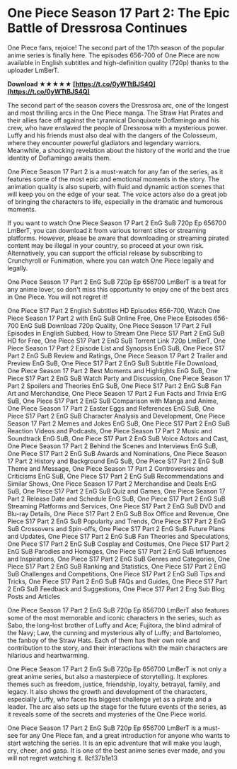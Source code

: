
 
# One Piece Season 17 Part 2: The Epic Battle of Dressrosa Continues
 
One Piece fans, rejoice! The second part of the 17th season of the popular anime series is finally here. The episodes 656-700 of One Piece are now available in English subtitles and high-definition quality (720p) thanks to the uploader LmBerT.
 
**Download ★★★★★ [https://t.co/0yWTtBJS4Q](https://t.co/0yWTtBJS4Q)**


 
The second part of the season covers the Dressrosa arc, one of the longest and most thrilling arcs in the One Piece manga. The Straw Hat Pirates and their allies face off against the tyrannical Donquixote Doflamingo and his crew, who have enslaved the people of Dressrosa with a mysterious power. Luffy and his friends must also deal with the dangers of the Colosseum, where they encounter powerful gladiators and legendary warriors. Meanwhile, a shocking revelation about the history of the world and the true identity of Doflamingo awaits them.
 
One Piece Season 17 Part 2 is a must-watch for any fan of the series, as it features some of the most epic and emotional moments in the story. The animation quality is also superb, with fluid and dynamic action scenes that will keep you on the edge of your seat. The voice actors also do a great job of bringing the characters to life, especially in the dramatic and humorous moments.
 
If you want to watch One Piece Season 17 Part 2 EnG SuB 720p Ep 656700 LmBerT, you can download it from various torrent sites or streaming platforms. However, please be aware that downloading or streaming pirated content may be illegal in your country, so proceed at your own risk. Alternatively, you can support the official release by subscribing to Crunchyroll or Funimation, where you can watch One Piece legally and legally.
 
One Piece Season 17 Part 2 EnG SuB 720p Ep 656700 LmBerT is a treat for any anime lover, so don't miss this opportunity to enjoy one of the best arcs in One Piece. You will not regret it!
 
One Piece S17 Part 2 English Subtitles HD Episodes 656-700,  Watch One Piece Season 17 Part 2 with EnG SuB Online Free,  One Piece Episodes 656-700 EnG SuB Download 720p Quality,  One Piece Season 17 Part 2 Full Episodes in English Subbed,  How to Stream One Piece S17 Part 2 EnG SuB HD for Free,  One Piece S17 Part 2 EnG SuB Torrent Link 720p LmBerT,  One Piece Season 17 Part 2 Episode List and Synopsis EnG SuB,  One Piece S17 Part 2 EnG SuB Review and Ratings,  One Piece Season 17 Part 2 Trailer and Preview EnG SuB,  One Piece S17 Part 2 EnG SuB Subtitle File Download,  One Piece Season 17 Part 2 Best Moments and Highlights EnG SuB,  One Piece S17 Part 2 EnG SuB Watch Party and Discussion,  One Piece Season 17 Part 2 Spoilers and Theories EnG SuB,  One Piece S17 Part 2 EnG SuB Fan Art and Merchandise,  One Piece Season 17 Part 2 Fun Facts and Trivia EnG SuB,  One Piece S17 Part 2 EnG SuB Comparison with Manga and Anime,  One Piece Season 17 Part 2 Easter Eggs and References EnG SuB,  One Piece S17 Part 2 EnG SuB Character Analysis and Development,  One Piece Season 17 Part 2 Memes and Jokes EnG SuB,  One Piece S17 Part 2 EnG SuB Reaction Videos and Podcasts,  One Piece Season 17 Part 2 Music and Soundtrack EnG SuB,  One Piece S17 Part 2 EnG SuB Voice Actors and Cast,  One Piece Season 17 Part 2 Behind the Scenes and Interviews EnG SuB,  One Piece S17 Part 2 EnG SuB Awards and Nominations,  One Piece Season 17 Part 2 History and Background EnG SuB,  One Piece S17 Part 2 EnG SuB Theme and Message,  One Piece Season 17 Part 2 Controversies and Criticisms EnG SuB,  One Piece S17 Part 2 EnG SuB Recommendations and Similar Shows,  One Piece Season 17 Part 2 Merchandise and Deals EnG SuB,  One Piece S17 Part 2 EnG SuB Quiz and Games,  One Piece Season 17 Part 2 Release Date and Schedule EnG SuB,  One Piece S17 Part 2 EnG SuB Streaming Platforms and Services,  One Piece S17 Part 2 EnG SuB DVD and Blu-ray Details,  One Piece S17 Part 2 EnG SuB Box Office and Revenue,  One Piece S17 Part 2 EnG SuB Popularity and Trends,  One Piece S17 Part 2 EnG SuB Crossovers and Spin-offs,  One Piece S17 Part 2 EnG SuB Future Plans and Updates,  One Piece S17 Part 2 EnG SuB Fan Theories and Speculations,  One Piece S17 Part 2 EnG SuB Cosplay and Costumes,  One Piece S17 Part 2 EnG SuB Parodies and Homages,  One Piece S17 Part 2 EnG SuB Influences and Inspirations,  One Piece S17 Part 2 EnG SuB Genres and Categories,  One Piece S17 Part 2 EnG SuB Ranking and Statistics,  One Piece S17 Part 2 EnG SuB Challenges and Competitions,  One Piece S17 Part 2 EnG SuB Tips and Tricks,  One Piece S17 Part 2 EnG SuB FAQs and Guides,  One Piece S17 Part 2 EnG SuB Feedback and Suggestions,  One Piece S17 Part 2 Eng Sub Blog Posts and Articles
  
One Piece Season 17 Part 2 EnG SuB 720p Ep 656700 LmBerT also features some of the most memorable and iconic characters in the series, such as Sabo, the long-lost brother of Luffy and Ace; Fujitora, the blind admiral of the Navy; Law, the cunning and mysterious ally of Luffy; and Bartolomeo, the fanboy of the Straw Hats. Each of them has their own role and contribution to the story, and their interactions with the main characters are hilarious and heartwarming.
 
One Piece Season 17 Part 2 EnG SuB 720p Ep 656700 LmBerT is not only a great anime series, but also a masterpiece of storytelling. It explores themes such as freedom, justice, friendship, loyalty, betrayal, family, and legacy. It also shows the growth and development of the characters, especially Luffy, who faces his biggest challenge yet as a pirate and a leader. The arc also sets up the stage for the future events of the series, as it reveals some of the secrets and mysteries of the One Piece world.
 
One Piece Season 17 Part 2 EnG SuB 720p Ep 656700 LmBerT is a must-see for any One Piece fan, and a great introduction for anyone who wants to start watching the series. It is an epic adventure that will make you laugh, cry, cheer, and gasp. It is one of the best anime series ever made, and you will not regret watching it.
 8cf37b1e13
 
